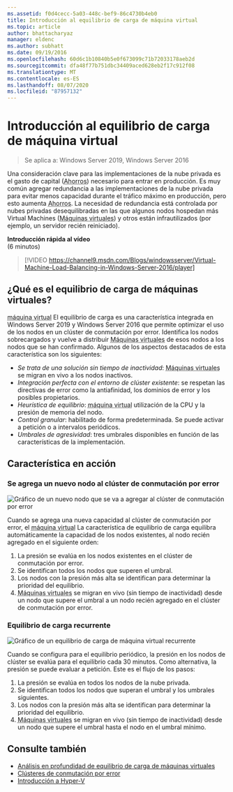 ```yaml
---
ms.assetid: f0d4cecc-5a03-448c-bef9-86c4730b4eb0
title: Introducción al equilibrio de carga de máquina virtual
ms.topic: article
author: bhattacharyaz
manager: eldenc
ms.author: subhatt
ms.date: 09/19/2016
ms.openlocfilehash: 60d6c1b10840b5e0f673099c71b72033178aeb2d
ms.sourcegitcommit: dfa48f77b751dbc34409aced628eb2f17c912f08
ms.translationtype: MT
ms.contentlocale: es-ES
ms.lasthandoff: 08/07/2020
ms.locfileid: "87957132"
---
```

# <a name="virtual-machine-load-balancing-overview"></a>Introducción al equilibrio de carga de máquina virtual

> Se aplica a: Windows Server 2019, Windows Server 2016

Una consideración clave para las implementaciones de la nube privada es el gasto de capital (<abbr title="gastos de capital">Ahorros</abbr>) necesario para entrar en producción. Es muy común agregar redundancia a las implementaciones de la nube privada para evitar menos capacidad durante el tráfico máximo en producción, pero esto aumenta <abbr title="gastos de capital">Ahorros</abbr>. La necesidad de redundancia está controlada por nubes privadas desequilibradas en las que algunos nodos hospedan más Virtual Machines (<abbr title="máquinas virtuales">Máquinas virtuales</abbr>) y otros están infrautilizados (por ejemplo, un servidor recién reiniciado).

<strong>Introducción rápida al vídeo</strong><br>(6 minutos)<br>
> [!VIDEO https://channel9.msdn.com/Blogs/windowsserver/Virtual-Machine-Load-Balancing-in-Windows-Server-2016/player]

## <a name="what-is-virtual-machine-load-balancing"></a><a id="what-is-vm-load-balancing"></a>¿Qué es el equilibrio de carga de máquinas virtuales?
<abbr title="Máquina virtual">máquina virtual</abbr> El equilibrio de carga es una característica integrada en Windows Server 2019 y Windows Server 2016 que permite optimizar el uso de los nodos en un clúster de conmutación por error. Identifica los nodos sobrecargados y vuelve a distribuir <abbr title="máquinas virtuales">Máquinas virtuales</abbr> de esos nodos a los nodos que se han confirmado. Algunos de los aspectos destacados de esta característica son los siguientes:

* *Se trata de una solución sin tiempo de inactividad*: <abbr title="Máquinas virtuales">Máquinas virtuales</abbr> se migran en vivo a los nodos inactivos.
* *Integración perfecta con el entorno de clúster existente*: se respetan las directivas de error como la antiafinidad, los dominios de error y los posibles propietarios.
* *Heurística de equilibrio*: <abbr title="Máquina virtual">máquina virtual</abbr> utilización de la CPU y la presión de memoria del nodo.
* *Control granular*: habilitado de forma predeterminada. Se puede activar a petición o a intervalos periódicos.
* *Umbrales de agresividad*: tres umbrales disponibles en función de las características de la implementación.

## <a name="the-feature-in-action"></a><a id="feature-in-action"></a>Característica en acción
### <a name="a-new-node-is-added-to-your-failover-cluster"></a><a id="new-node-added"></a>Se agrega un nuevo nodo al clúster de conmutación por error
![Gráfico de un nuevo nodo que se va a agregar al clúster de conmutación por error](media/vm-load-balancing/overview-VM-load-balancing-1.png)

Cuando se agrega una nueva capacidad al clúster de conmutación por error, el <abbr title="máquina virtual">máquina virtual</abbr> La característica de equilibrio de carga equilibra automáticamente la capacidad de los nodos existentes, al nodo recién agregado en el siguiente orden:

1. La presión se evalúa en los nodos existentes en el clúster de conmutación por error.
2. Se identifican todos los nodos que superen el umbral.
3. Los nodos con la presión más alta se identifican para determinar la prioridad del equilibrio.
4. <abbr title="Máquinas virtuales">Máquinas virtuales</abbr> se migran en vivo (sin tiempo de inactividad) desde un nodo que supere el umbral a un nodo recién agregado en el clúster de conmutación por error.

### <a name="recurring-load-balancing"></a><a id="recurring-load-balancing"></a>Equilibrio de carga recurrente
![Gráfico de un equilibrio de carga de máquina virtual recurrente](media/vm-load-balancing/overview-VM-load-balancing-2.png)

Cuando se configura para el equilibrio periódico, la presión en los nodos de clúster se evalúa para el equilibrio cada 30 minutos. Como alternativa, la presión se puede evaluar a petición. Este es el flujo de los pasos:

1. La presión se evalúa en todos los nodos de la nube privada.
2. Se identifican todos los nodos que superan el umbral y los umbrales siguientes.
3. Los nodos con la presión más alta se identifican para determinar la prioridad del equilibrio.
4. <abbr title="Máquinas virtuales">Máquinas virtuales</abbr> se migran en vivo (sin tiempo de inactividad) desde un nodo que supere el umbral hasta el nodo en el umbral mínimo.

## <a name="see-also"></a>Consulte también
* [Análisis en profundidad de equilibrio de carga de máquinas virtuales](vm-load-balancing-deep-dive.md)
* [Clústeres de conmutación por error](failover-clustering-overview.md)
* [Introducción a Hyper-V](../virtualization/hyper-v/Hyper-V-on-Windows-Server.md)
